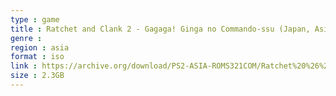 ```yaml
---
type : game
title : Ratchet and Clank 2 - Gagaga! Ginga no Commando-ssu (Japan, Asia)
genre : 
region : asia
format : iso
link : https://archive.org/download/PS2-ASIA-ROMS321COM/Ratchet%20%26%20Clank%202%20-%20Gagaga%21%20Ginga%20no%20Commando-ssu%20%28Japan%2C%20Asia%29.7z
size : 2.3GB
---
```


